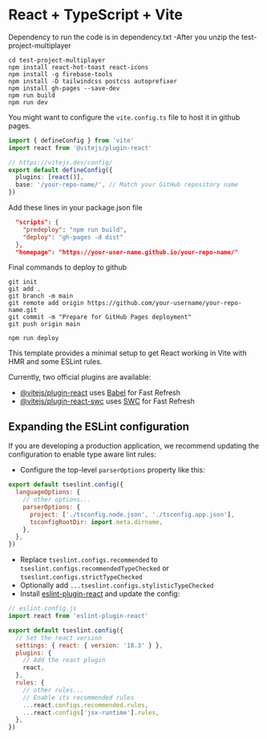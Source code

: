 # React + TypeScript + Vite
Dependency to run the code is in dependency.txt
-After you unzip the test-project-multiplayer
```commands for arch linux
cd test-project-multiplayer
npm install react-hot-toast react-icons
npm install -g firebase-tools
npm install -D tailwindcss postcss autoprefixer
npm install gh-pages --save-dev
npm run build
npm run dev
```

You might want to configure the `vite.config.ts` file to host it in github pages.
```ts
import { defineConfig } from 'vite'
import react from '@vitejs/plugin-react'

// https://vitejs.dev/config/
export default defineConfig({
  plugins: [react()],
  base: '/your-repo-name/', // Match your GitHub repository name
})
```
Add these lines in your package.json file
```json
  "scripts": {
    "predeploy": "npm run build",
    "deploy": "gh-pages -d dist"
  },
  "homepage": "https://your-user-name.github.io/your-repo-name/"
```
Final commands to deploy to github
```
git init
git add .
git branch -m main
git remote add origin https://github.com/your-username/your-repo-name.git
git commit -m "Prepare for GitHub Pages deployment"
git push origin main

npm run deploy
```

This template provides a minimal setup to get React working in Vite with HMR and some ESLint rules.

Currently, two official plugins are available:

- [@vitejs/plugin-react](https://github.com/vitejs/vite-plugin-react/blob/main/packages/plugin-react/README.md) uses [Babel](https://babeljs.io/) for Fast Refresh
- [@vitejs/plugin-react-swc](https://github.com/vitejs/vite-plugin-react-swc) uses [SWC](https://swc.rs/) for Fast Refresh

## Expanding the ESLint configuration

If you are developing a production application, we recommend updating the configuration to enable type aware lint rules:

- Configure the top-level `parserOptions` property like this:

```js
export default tseslint.config({
  languageOptions: {
    // other options...
    parserOptions: {
      project: ['./tsconfig.node.json', './tsconfig.app.json'],
      tsconfigRootDir: import.meta.dirname,
    },
  },
})
```

- Replace `tseslint.configs.recommended` to `tseslint.configs.recommendedTypeChecked` or `tseslint.configs.strictTypeChecked`
- Optionally add `...tseslint.configs.stylisticTypeChecked`
- Install [eslint-plugin-react](https://github.com/jsx-eslint/eslint-plugin-react) and update the config:

```js
// eslint.config.js
import react from 'eslint-plugin-react'

export default tseslint.config({
  // Set the react version
  settings: { react: { version: '18.3' } },
  plugins: {
    // Add the react plugin
    react,
  },
  rules: {
    // other rules...
    // Enable its recommended rules
    ...react.configs.recommended.rules,
    ...react.configs['jsx-runtime'].rules,
  },
})
```
